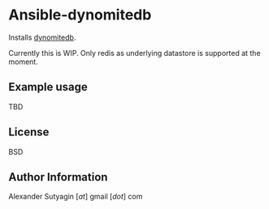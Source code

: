 Ansible-dynomitedb
=========

Installs [dynomitedb](http://www.dynomitedb.com/).

Currently this is WIP. Only redis as underlying datastore is supported at the moment.

Example usage
-------
TBD

License
-------

BSD

Author Information
------------------

Alexander Sutyagin [_at_] gmail [_dot_] com
